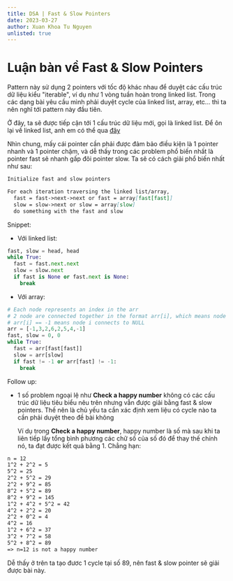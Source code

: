 ```yaml
---
title: DSA | Fast & Slow Pointers
date: 2023-03-27
author: Xuan Khoa Tu Nguyen
unlisted: true
---
```


# Luận bàn về Fast & Slow Pointers

Pattern này sử dụng 2 pointers với tốc độ khác nhau để duyệt các cấu trúc dữ liệu kiểu "iterable",
ví dụ như 1 vòng tuần hoàn trong linked list. Trong các dạng bài yêu cầu mình phải duyệt cycle của
linked list, array, etc... thì ta nên nghĩ tới pattern này đầu tiên.

Ở đây, ta sẽ được tiếp cận tới 1 cấu trúc dữ liệu mới, gọi là linked list.
Để ôn lại về linked list, anh em có thể qua [đây](/dsa/linked-list)

Nhìn chung, mấy cái pointer cần phải được đảm bảo điều kiện là 1 pointer nhanh và 1 pointer chậm, và
dễ thấy trong các problem phổ biến nhất là pointer fast sẽ nhanh gấp đôi pointer slow. Ta sẽ có cách
giải phổ biến nhất như sau:

```md
Initialize fast and slow pointers

For each iteration traversing the linked list/array,
  fast = fast->next->next or fast = array[fast[fast]]
  slow = slow->next or slow = array[slow]
  do something with the fast and slow
```

Snippet:

- Với linked list:

```py
fast, slow = head, head
while True:
  fast = fast.next.next
  slow = slow.next
  if fast is None or fast.next is None:
    break
```

- Với array:

```py
# Each node represents an index in the arr
# 2 node are connected together in the format arr[i], which means node i connects to node arr[i]
# arr[i] == -1 means node i connects to NULL
arr = [-1,3,2,6,2,5,4,-1]
fast, slow = 0, 0
while True:
  fast = arr[fast[fast]]
  slow = arr[slow]
  if fast != -1 or arr[fast] != -1:
    break
```

Follow up:
- 1 số problem ngoại lệ như **Check a happy number** không có các cấu trúc dữ liệu tiêu biểu nêu
trên nhưng vẫn được giải bằng fast & slow pointers. Thế nên là chủ yếu ta cần xác định xem liệu có
cycle nào ta cần phải duyệt theo đề bài không

  Ví dụ trong **Check a happy number**, happy number là số mà sau khi ta liên tiếp lấy tổng bình
  phương các chữ số của số đó để thay thế chính nó, ta đạt được kết quả bằng 1. Chẳng hạn:

```md
n = 12
1^2 + 2^2 = 5
5^2 = 25
2^2 + 5^2 = 29
2^2 + 9^2 = 85
8^2 + 5^2 = 89
8^2 + 9^2 = 145
1^2 + 4^2 + 5^2 = 42
4^2 + 2^2 = 20
2^2 + 0^2 = 4
4^2 = 16
1^2 + 6^2 = 37
3^2 + 7^2 = 58
5^2 + 8^2 = 89
=> n=12 is not a happy number
```

Dễ thấy ở trên ta tạo đươc 1 cycle tại số 89, nên fast & slow pointer sẽ giải được bài này.

